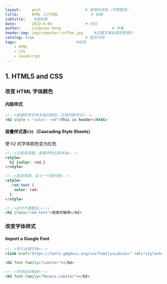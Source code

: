 ```yaml
---
layout:     post   				    # 使用的布局（不需要改）
title:      HTML 入门代码 				# 标题 
subtitle:    #副标题
date:       2019-8-04 				# 时间
author:     Lingxuan Kong 						# 作者
header-img: img/computer-coffee.jpg 	#这篇文章标题背景图片
catalog: true 						# 是否归档
tags: 							#标签
    - HTML
    - CSS
    - JavaScript
---
```


## 1. HTML5 and CSS

### 改变 HTML 字体颜色

#### 内联样式

```html
<!-->直接修改字体本身的颜色，实用内联样式<-->
<h2 style = "color: red">This is header</html>
```

#### 层叠样式表`CSS`（Cascading Style Sheets）

使 h2 的字体颜色变为红色

```html
<!-->元素选择器，直接声明元素本身<-->
<style>
  h2 {color: red;}
</style>
```

```html
<!-->类选择题，定义一个新的类<-->
<style>
  .red-text {
    color: red;
  }
</style>

<!-->此时不需要加.<-->
<h2 class="red-text">我家的猫咪</h2>
```



### 改变字体样式

#### Import a Google Font

```html
<!-->导入谷歌字体<-->
<link href="https://fonts.gdgdocs.org/css?family=Lobster" rel="stylesheet" type="text/css">

<h2 font-family="Lobster"></h2>

<!-->字体自动降级<-->
<h2 font-family="Monoca Lobster"></h2>
```

